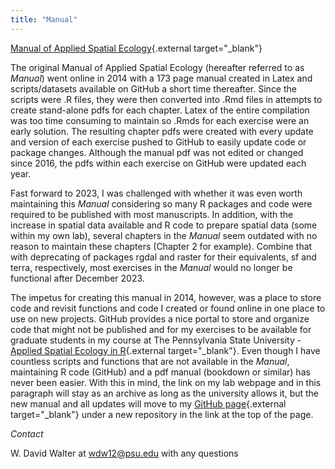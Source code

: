 ```yaml
---
title: "Manual"
---
```


[Manual of Applied Spatial Ecology](https://github.com/walterASEL/Manual-of-Applied-Spatial-Ecology){.external target="_blank"}

The original Manual of Applied Spatial Ecology (hereafter referred to as *Manual*) went online in 2014 with a 173 page manual created in Latex and scripts/datasets available on GitHub a short time thereafter. Since the scripts were .R files, they were then converted into .Rmd files in attempts to create stand-alone pdfs for each chapter. Latex of the entire compilation was too time consuming to maintain so .Rmds for each exercise were an early solution. The resulting chapter pdfs were created with every update and version of each exercise pushed to GitHub to easily update code or package changes. Although the manual pdf was not edited or changed since 2016, the pdfs within each exercise on GitHub were updated each year.

Fast forward to 2023, I was challenged with whether it was even worth maintaining this *Manual* considering so many R packages and code were required to be published with most manuscripts. In addition, with the increase in spatial data available and R code to prepare spatial data (some within my own lab), several chapters in the *Manual* seem outdated with no reason to maintain these chapters (Chapter 2 for example). Combine that with deprecating of packages rgdal and raster for their equivalents, sf and terra, respectively, most exercises in the *Manual* would no longer be functional after December 2023.

The impetus for creating this manual in 2014, however, was a place to store code and revisit functions and code I created or found online in one place to use on new projects. GitHub provides a nice portal to store and organize code that might not be published and for my exercises to be available for graduate students in my course at The Pennsylvania State University - [Applied Spatial Ecology in R](https://ecosystems.psu.edu/research/labs/walter-lab/manual){.external target="_blank"}.  Even though I have countless scripts and functions that are not available in the *Manual*, maintaining R code (GitHub) and a pdf manual (bookdown or similar) has never been easier. With this in mind, the link on my lab webpage and in this paragraph will stay as an archive as long as the university allows it, but the new manual and all updates will move to my [GitHub page](https://github.com/walterASEL){.external target="_blank"} under a new repository in the link at the top of the page.

*Contact*

W. David Walter at wdw12@psu.edu with any questions